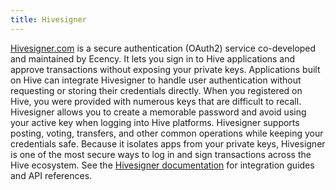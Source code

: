```yaml
---
title: Hivesigner
---
```


[Hivesigner.com](https://hivesigner.com) is a secure authentication (OAuth2) service co-developed and maintained by Ecency.
It lets you sign in to Hive applications and approve transactions without exposing your private keys.
Applications built on Hive can integrate Hivesigner to handle user authentication without requesting or storing their credentials directly.
When you registered on Hive, you were provided with numerous keys that are difficult to recall.
Hivesigner allows you to create a memorable password and avoid using your active key when logging into Hive platforms.
Hivesigner supports posting, voting, transfers, and other common operations while keeping your credentials safe.
Because it isolates apps from your private keys, Hivesigner is one of the most secure ways to log in and sign transactions across the Hive ecosystem.
See the [Hivesigner documentation](https://docs.hivesigner.com) for integration guides and API references.
